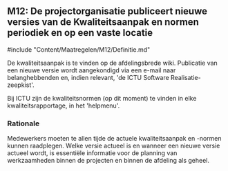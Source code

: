 ## M12: De projectorganisatie publiceert nieuwe versies van de Kwaliteitsaanpak en normen periodiek en op een vaste locatie

#include "Content/Maatregelen/M12/Definitie.md"

De kwaliteitsaanpak is te vinden op de afdelingsbrede wiki. Publicatie van een nieuwe versie wordt aangekondigd via een e-mail naar belanghebbenden en, indien relevant, 'de ICTU Software Realisatie-zeepkist'.

Bij ICTU zijn de kwaliteitsnormen (op dit moment) te vinden in elke kwaliteitsrapportage, in het 'helpmenu'.

### Rationale

Medewerkers moeten te allen tijde de actuele kwaliteitsaanpak en -normen kunnen raadplegen. Welke versie actueel is en wanneer een nieuwe versie actueel wordt, is essentiële informatie voor de planning van werkzaamheden binnen de projecten en binnen de afdeling als geheel.
